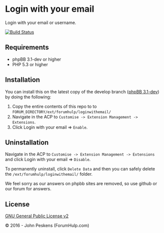 Login with your email
=====================

Login with your email or username.

[![Build Status](https://travis-ci.org/ForumHulp/loginwithemail.svg?branch=master)](https://travis-ci.org/ForumHulp/loginwithemail)

## Requirements
* phpBB 3.1-dev or higher
* PHP 5.3 or higher

## Installation
You can install this on the latest copy of the develop branch ([phpBB 3.1-dev](https://github.com/phpbb/phpbb3)) by doing the following:

1. Copy the entire contents of this repo to to `FORUM_DIRECTORY/ext/forumhulp/loginwithemail/`
2. Navigate in the ACP to `Customise -> Extension Management -> Extensions`.
3. Click Login with your email => `Enable`.

## Uninstallation
Navigate in the ACP to `Customise -> Extension Management -> Extensions` and click Login with your email => `Disable`.

To permanently uninstall, click `Delete Data` and then you can safely delete the `/ext/forumhulp/loginwithemail/` folder.

We feel sorry as our answers on phpbb sites are removed, so use github or our forum for answers.

## License
[GNU General Public License v2](http://opensource.org/licenses/GPL-2.0)

© 2016 - John Peskens (ForumHulp.com)